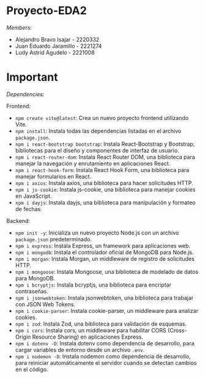 # Proyecto-EDA2
*Members:*
- Alejandro Bravo Isajar - 2220332
- Juan Eduardo Jaramillo - 2221274
- Ludy Astrid Agudelo - 2221008
# Important
*Dependencies:*

Frontend:
- `npm create vite@latest`: Crea un nuevo proyecto frontend utilizando Vite.
- `npm install`: Instala todas las dependencias listadas en el archivo `package.json`.
- `npm i react-bootstrap bootstrap`: Instala React-Bootstrap y Bootstrap, bibliotecas para el diseño y componentes de interfaz de usuario.
- `npm i react-router-dom`: Instala React Router DOM, una biblioteca para manejar la navegación y enrutamiento en aplicaciones React.
- `npm i react-hook-form`: Instala React Hook Form, una biblioteca para manejar formularios en React.
- `npm i axios`: Instala axios, una biblioteca para hacer solicitudes HTTP.
- `npm i js-cookie`: Instala js-cookie, una biblioteca para manejar cookies en JavaScript.
- `npm i dayjs`: Instala dayjs, una biblioteca para manipulación y formateo de fechas.

Backend:
- `npm init -y`: Inicializa un nuevo proyecto Node.js con un archivo `package.json` predeterminado.
- `npm i express`: Instala Express, un framework para aplicaciones web.
- `npm i mongodb`: Instala el controlador oficial de MongoDB para Node.js.
- `npm i morgan`: Instala Morgan, un middleware de registro de solicitudes HTTP.
- `npm i mongoose`: Instala Mongoose, una biblioteca de modelado de datos para MongoDB.
- `npm i bcryptjs`: Instala bcryptjs, una biblioteca para encriptar contraseñas.
- `npm i jsonwebtoken`: Instala jsonwebtoken, una biblioteca para trabajar con JSON Web Tokens.
- `npm i cookie-parser`: Instala cookie-parser, un middleware para analizar cookies.
- `npm i zod`: Instala Zod, una biblioteca para validación de esquemas.
- `npm i cors`: Instala cors, un middleware para habilitar CORS (Cross-Origin Resource Sharing) en aplicaciones Express.
- `npm i dotenv -D`: Instala dotenv como dependencia de desarrollo, para cargar variables de entorno desde un archivo `.env`.
- `npm i nodemon -D`: Instala nodemon como dependencia de desarrollo, para reiniciar automáticamente el servidor cuando se detectan cambios en el código.
